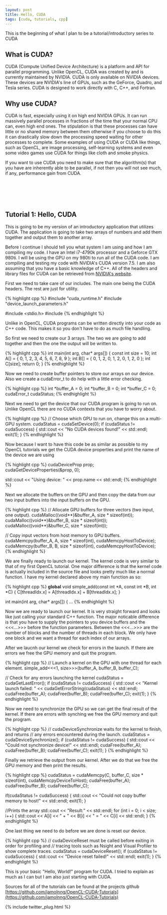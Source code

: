```yaml
---
layout: post
title: Hello, CUDA
tags: [cuda, tutorials, cpp]
---
```


This is the beginning of what I plan to be a tutorial/introductory series to CUDA

What is CUDA?
---------------

CUDA (Compute Unified Device Architecture) is a platform and API for parallel programming. Unlike OpenCL, CUDA was created by and is currently maintained by NVIDIA. CUDA is only available on NVIDIA devices. These devices are NVIDIA's line of GPUs, such as the GeForce, Quadro, and Tesla series. CUDA is designed to work directly with C, C++, and Fortran.

Why use CUDA?
---------------

CUDA is fast, especially using it on high end NVIDIA GPUs. It can run massively parallel processes in fractions of the time that your normal CPU can, even high end ones. The stipulation is that these processes can have little or no shared memory between them otherwise if you choose to do this it can drastically slow down the processing speed waiting for other processes to complete. Some examples of using CUDA or CUDA like things, such as OpenCL, are image processing, self-learning systems and even some video games use CUDA for things like cloth and smoke physics.


If you want to use CUDA you need to make sure that the algorithm(s) that you have are inherently able to be parallel, if not then you will not see much, if any, performance gain from CUDA.

<br/><br/>
<br/><br/>

Tutorial 1: Hello, CUDA
-------------------------

This is going to be my version of an introductory application that utilizes CUDA. The application is going to take two arrays of numbers and add them together and output them to another array.

Before I continue I should tell you what system I am using and how I am compiling my code. I have an Intel i7-4790k processor and a Geforce GTX 980ti. I will be using the GPU on my 980ti to run all of the CUDA code. I am compiling and testing my code with NVIDIA's CUDA version 7.5. I am also assuming that you have a basic knowledge of C++. All of the headers and library files for CUDA can be retrieved from [NVIDIA's website](https://developer.nvidia.com/cuda-downloads).

First we need to take care of our includes. The main one being the CUDA headers. The rest are just for utility.

{% highlight cpp %}
#include "cuda_runtime.h"
#include "device_launch_parameters.h"

#include <stdio.h>
#include <iostream>
{% endhighlight %}

Unlike in OpenCL, CUDA programs can be written directly into your code as C++ code. This makes it so you don't have to do as much file handling.

So first we need to create our 3 arrays. The two we are going to add together and then the one the output will be written to.

{% highlight cpp %}
int main(int arg, char* args[])
{
	const int size = 10;
	int A[] = { 0, 1, 2, 3, 4, 5, 6, 7, 8, 9 };
	int B[] = { 0, 1, 2, 0, 1, 2, 0, 1, 2, 0 };
	int C[size];
	return 0;
}
{% endhighlight %}

Now we need to create buffer pointers to store our arrays on our device. Also we create a cudaError_t to do help with a little error checking.

{% highlight cpp %}
int *buffer_A = 0;
int *buffer_B = 0;
int *buffer_C = 0;
cudaError_t cudaStatus;
{% endhighlight %}

Next we need to get the device that our CUDA program is going to run on. Unlike OpenCL there are no CUDA contexts that you have to worry about.

{% highlight cpp %}
// Choose which GPU to run on, change this on a multi-GPU system.
cudaStatus = cudaSetDevice(0);
if (cudaStatus != cudaSuccess)
{
	std::cout << "No CUDA devices found!" << std::endl;
	exit(1);
}
{% endhighlight %}

Now because I want to have this code be as similar as possible to my OpenCL tutorials we get the CUDA device properties and print the name of the device we are using

{% highlight cpp %}
cudaDeviceProp prop;
cudaGetDeviceProperties(&prop, 0);

std::cout << "Using device: " << prop.name << std::endl;
{% endhighlight %}

Next we allocate the buffers on the GPU and then copy the data from our two input buffers into the input buffers on the GPU.

{% highlight cpp %}
// Allocate GPU buffers for three vectors (two input, one output).
cudaMalloc((void**)&buffer_A, size * sizeof(int));
cudaMalloc((void**)&buffer_B, size * sizeof(int));
cudaMalloc((void**)&buffer_C, size * sizeof(int));

// Copy input vectors from host memory to GPU buffers.
cudaMemcpy(buffer_A, A, size * sizeof(int), cudaMemcpyHostToDevice);
cudaMemcpy(buffer_B, B, size * sizeof(int), cudaMemcpyHostToDevice);
{% endhighlight %}

We are finally ready to launch our kernel. The kernel code is very similar to that of my first OpenCL tutorial. One major difference is that the kernel code is actually included in the source file and looks pretty much like a normal function. I have my kernel declared above my main function as so:

{% highlight cpp %}
__global__ void simple_add(const int *A, const int *B, int *C)
{
	C[threadIdx.x] = A[threadIdx.x] + B[threadIdx.x];
}

int main(int arg, char* args[])
{
	...
{% endhighlight %}

Now we are ready to launch our kernel. It is very straight forward and looks like just calling your standard C++ function. The major noticable difference is that you have to supply the pointers to you device buffers and the <<<...>>> before the function parameters. Between the <<<...>>> are the number of blocks and the number of threads in each block. We only have one block and we want a thread for each index of our arrays.

After we laucnh our kernel we check for errors in the launch. If there are errors we free the GPU memory and quit the program.

{% highlight cpp %}
// Launch a kernel on the GPU with one thread for each element.
simple_add<<<1, size>>>(buffer_A, buffer_B, buffer_C);

// Check for any errors launching the kernel
cudaStatus = cudaGetLastError();
if (cudaStatus != cudaSuccess)
{
	std::cout << "Kernel launch failed: " << cudaGetErrorString(cudaStatus) << std::endl;
	cudaFree(buffer_A);
	cudaFree(buffer_B);
	cudaFree(buffer_C);
	exit(1);
}
{% endhighlight %}

Now we need to synchronize the GPU so we can get the final result of the kernel. If there are errors with synching we free the GPU memory and quit the program.

{% highlight cpp %}
// cudaDeviceSynchronize waits for the kernel to finish, and returns
// any errors encountered during the launch.
cudaStatus = cudaDeviceSynchronize();
if (cudaStatus != cudaSuccess)
{
	std::cout << "Could not synchronize device!" << std::endl;
	cudaFree(buffer_A);
	cudaFree(buffer_B);
	cudaFree(buffer_C);
	exit(1);
}
{% endhighlight %}

Finally we retrieve the output from our kernel. After we do that we free the GPU memory and then print the results.

{% highlight cpp %}
cudaStatus = cudaMemcpy(C, buffer_C, size * sizeof(int), cudaMemcpyDeviceToHost);
cudaFree(buffer_A);
cudaFree(buffer_B);
cudaFree(buffer_C);

if(cudaStatus != cudaSuccess)
{
	std::cout << "Could not copy buffer memory to host!" << std::endl;
	exit(1);
}

//Prints the array
std::cout << "Result:" << std::endl;
for (int i = 0; i < size; i++)
{
	std::cout << A[i] << " + " << B[i] << " = " << C[i] << std::endl;
}
{% endhighlight %}

One last thing we need to do before we are done is reset our device.

{% highlight cpp %}
// cudaDeviceReset must be called before exiting in order for profiling and
// tracing tools such as Nsight and Visual Profiler to show complete traces.
cudaStatus = cudaDeviceReset();
if (cudaStatus != cudaSuccess)
{
	std::cout << "Device reset failed!" << std::endl;
	exit(1);
}
{% endhighlight %}

This is your basic "Hello, World!" program for CUDA. I tried to explain as much as I can but I am also just starting with CUDA.

Sources for all of the tutorials can be found at the projects github [https://github.com/jamolnng/OpenCL-CUDA-Tutorials](https://github.com/jamolnng/OpenCL-CUDA-Tutorials)

{% include twitter_plug.html %}